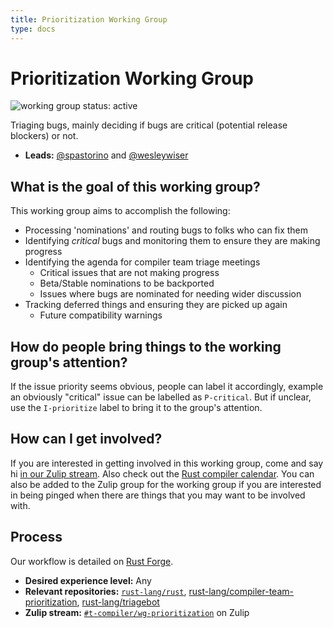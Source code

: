 ```yaml
---
title: Prioritization Working Group
type: docs
---
```


# Prioritization Working Group
![working group status: active][status]

 Triaging bugs, mainly deciding if bugs are critical (potential release blockers) or not.

- **Leads:**  [@spastorino][spastorino] and [@wesleywiser][wesleywiser]

[status]: https://img.shields.io/badge/status-active-brightgreen.svg?style=for-the-badge
[spastorino]: https://github.com/spastorino
[wesleywiser]: https://github.com/wesleywiser

## What is the goal of this working group?

This working group aims to accomplish the following:

- Processing 'nominations' and routing bugs to folks who can fix them
- Identifying *critical* bugs and monitoring them to ensure they are
  making progress
- Identifying the agenda for compiler team triage meetings
  - Critical issues that are not making progress
  - Beta/Stable nominations to be backported
  - Issues where bugs are nominated for needing wider discussion
- Tracking deferred things and ensuring they are picked up again
  - Future compatibility warnings

## How do people bring things to the working group's attention?

If the issue priority seems obvious, people can label it accordingly,
example an obviously "critical" issue can be labelled as
`P-critical`. But if unclear, use the `I-prioritize` label to
bring it to the group's attention.

## How can I get involved?

If you are interested in getting involved in this working group, come
and say hi [in our Zulip stream][zulip]. Also check out the [Rust compiler
calendar](https://rust-lang.github.io/compiler-team/#meeting-calendar).
You can also be added to the Zulip group for the working group if you
are interested in being pinged when there are things that you may want
to be involved with.

## Process

Our workflow is detailed on [Rust Forge](https://forge.rust-lang.org/compiler/prioritization/procedure.html).

- **Desired experience level:** Any
- **Relevant repositories:** [`rust-lang/rust`][rust-repo], [rust-lang/compiler-team-prioritization][rust-prio], [rust-lang/triagebot][rust-triagebot]
- **Zulip stream:** [`#t-compiler/wg-prioritization`][zulip] on Zulip

[rust-repo]: https://github.com/rust-lang/rust
[rust-prio]: https://github.com/rust-lang/compiler-team-prioritization
[rust-triagebot]: https://github.com/rust-lang/triagebot
[zulip]: https://rust-lang.zulipchat.com/#narrow/stream/227806-t-compiler.2Fwg-prioritization
